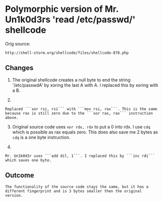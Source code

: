 # Polymorphic version of Mr. Un1k0d3rs 'read /etc/passwd/' shellcode

Orig source:
```
http://shell-storm.org/shellcode/files/shellcode-878.php
```

## Changes

1. 
    The original shellcode creates a null byte to end the string '/etc/passwdA' by xoring the last A with A. I replaced this by xoring with a B.

2. 
    
    Replaced ```xor rsi, rsi``` with ```mov rsi, rax```. This is the same because rax is still zero due to the ```xor rax, rax``` instruction above.

3. 
    Original source code uses ```xor rdx, rdx``` to put a 0 into rdx. I use ```cdq``` which is possible as rax equals zero. This does also save me 2 bytes as ```cdq``` is a one byte instruction.

4. 
    
    Mr. Un1k0d3r uses ```add dil, 1```. I replaced this by ```inc rdi``` which saves one byte.

## Outcome
    The functionality of the source code stays the same, but it has a different fingerprint and is 3 bytes smaller then the original version.
